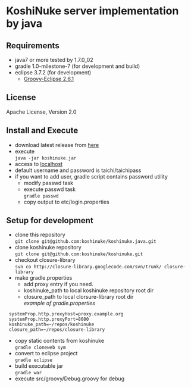 # KoshiNuke server implementation by java

## Requirements
* java7 or more tested by 1.7.0_02
* gradle 1.0-milestone-7 (for development and build)
* eclipse 3.7.2 (for development)
    * [Groovy-Eclipse 2.6.1](http://groovy.codehaus.org/Eclipse+Plugin)

## License
Apache License, Version 2.0

## Install and Execute
* download latest release from [here](https://github.com/koshinuke/koshinuke.java/downloads)
* execute  
  `java -jar koshinuke.jar`
* access to [localhost](http://localhost)
* default username and password is taichi/taichipass
* if you want to add user, gradle script contains password utility  
    * modify passwd task  
    * execute passwd task  
       `gradle passwd`  
    * copy output to etc/login.properties

## Setup for development
* clone this repository  
  `git clone git@github.com:koshinuke/koshinuke.java.git`  
* clone koshinuke repository  
  `git clone git@github.com:koshinuke/koshinuke.git`  
* checkout closure-library  
  `svn co http://closure-library.googlecode.com/svn/trunk/ closure-library`  
* make gradle.properties
    * add proxy entry if you need.
    * koshinuke\_path to local koshinuke repository root dir
    * closure\_path to local clorsure-library root dir  
    _example of gradle.properties_  
```
 systemProp.http.proxyHost=proxy.example.org
 systemProp.http.proxyPort=8080
 koshinuke_path=~/repos/koshinuke
 closure_path=~/repos/closure-library
```
* copy static contents from koshinuke  
  `gradle cloneweb sym`  
* convert to eclipse project  
  `gradle eclipse`  
* build executable jar  
  `gradle war`  
* execute src/groovy/Debug.groovy for debug
